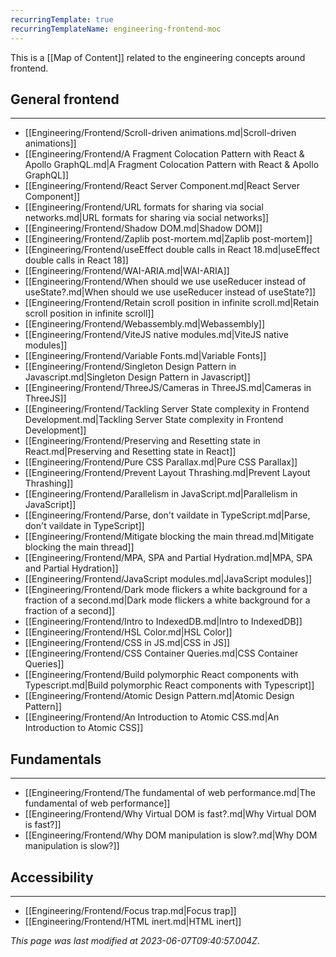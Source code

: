 ```yaml
---
recurringTemplate: true
recurringTemplateName: engineering-frontend-moc
---
```


This is a [[Map of Content]] related to the engineering concepts around frontend.

## General frontend
---
- [[Engineering/Frontend/Scroll-driven animations.md|Scroll-driven animations]]
- [[Engineering/Frontend/A Fragment Colocation Pattern with React & Apollo GraphQL.md|A Fragment Colocation Pattern with React & Apollo GraphQL]]
- [[Engineering/Frontend/React Server Component.md|React Server Component]]
- [[Engineering/Frontend/URL formats for sharing via social networks.md|URL formats for sharing via social networks]]
- [[Engineering/Frontend/Shadow DOM.md|Shadow DOM]]
- [[Engineering/Frontend/Zaplib post-mortem.md|Zaplib post-mortem]]
- [[Engineering/Frontend/useEffect double calls in React 18.md|useEffect double calls in React 18]]
- [[Engineering/Frontend/WAI-ARIA.md|WAI-ARIA]]
- [[Engineering/Frontend/When should we use useReducer instead of useState?.md|When should we use useReducer instead of useState?]]
- [[Engineering/Frontend/Retain scroll position in infinite scroll.md|Retain scroll position in infinite scroll]]
- [[Engineering/Frontend/Webassembly.md|Webassembly]]
- [[Engineering/Frontend/ViteJS native modules.md|ViteJS native modules]]
- [[Engineering/Frontend/Variable Fonts.md|Variable Fonts]]
- [[Engineering/Frontend/Singleton Design Pattern in Javascript.md|Singleton Design Pattern in Javascript]]
- [[Engineering/Frontend/ThreeJS/Cameras in ThreeJS.md|Cameras in ThreeJS]]
- [[Engineering/Frontend/Tackling Server State complexity in Frontend Development.md|Tackling Server State complexity in Frontend Development]]
- [[Engineering/Frontend/Preserving and Resetting state in React.md|Preserving and Resetting state in React]]
- [[Engineering/Frontend/Pure CSS Parallax.md|Pure CSS Parallax]]
- [[Engineering/Frontend/Prevent Layout Thrashing.md|Prevent Layout Thrashing]]
- [[Engineering/Frontend/Parallelism in JavaScript.md|Parallelism in JavaScript]]
- [[Engineering/Frontend/Parse, don't vaildate in TypeScript.md|Parse, don't vaildate in TypeScript]]
- [[Engineering/Frontend/Mitigate blocking the main thread.md|Mitigate blocking the main thread]]
- [[Engineering/Frontend/MPA, SPA and Partial Hydration.md|MPA, SPA and Partial Hydration]]
- [[Engineering/Frontend/JavaScript modules.md|JavaScript modules]]
- [[Engineering/Frontend/Dark mode flickers a white background for a fraction of a second.md|Dark mode flickers a white background for a fraction of a second]]
- [[Engineering/Frontend/Intro to IndexedDB.md|Intro to IndexedDB]]
- [[Engineering/Frontend/HSL Color.md|HSL Color]]
- [[Engineering/Frontend/CSS in JS.md|CSS in JS]]
- [[Engineering/Frontend/CSS Container Queries.md|CSS Container Queries]]
- [[Engineering/Frontend/Build polymorphic React components with Typescript.md|Build polymorphic React components with Typescript]]
- [[Engineering/Frontend/Atomic Design Pattern.md|Atomic Design Pattern]]
- [[Engineering/Frontend/An Introduction to Atomic CSS.md|An Introduction to Atomic CSS]]

## Fundamentals
---
- [[Engineering/Frontend/The fundamental of web performance.md|The fundamental of web performance]]
- [[Engineering/Frontend/Why Virtual DOM is fast?.md|Why Virtual DOM is fast?]]
- [[Engineering/Frontend/Why DOM manipulation is slow?.md|Why DOM manipulation is slow?]]

## Accessibility
---
- [[Engineering/Frontend/Focus trap.md|Focus trap]]
- [[Engineering/Frontend/HTML inert.md|HTML inert]]


*This page was last modified at 2023-06-07T09:40:57.004Z*.
